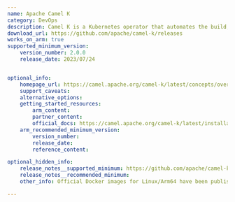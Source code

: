 ```yaml
---
name: Apache Camel K
category: DevOps
description: Camel K is a Kubernetes operator that automates the build, deployment, and management of Apache Camel integrations on cloud-native platforms. It supports advanced features like environment promotion, monitoring, scaling, Knative and Kafka integration, and resource tuning.
download_url: https://github.com/apache/camel-k/releases
works_on_arm: true
supported_minimum_version:
    version_number: 2.0.0
    release_date: 2023/07/24


optional_info:
    homepage_url: https://camel.apache.org/camel-k/latest/concepts/overview.html
    support_caveats:
    alternative_options:
    getting_started_resources:
        arm_content:
        partner_content:
        official_docs: https://camel.apache.org/camel-k/latest/installation/installation.html
    arm_recommended_minimum_version:
        version_number:
        release_date:
        reference_content:

optional_hidden_info:
    release_notes__supported_minimum: https://github.com/apache/camel-k/releases/tag/v2.0.0
    release_notes__recommended_minimum:
    other_info: Official Docker images for Linux/Arm64 have been published on Docker Hub starting with version 2.0.0.

---
```

